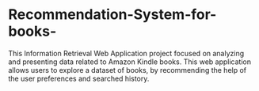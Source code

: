 # Recommendation-System-for-books-
This Information Retrieval Web Application project focused on analyzing and presenting data  related to Amazon Kindle books. This web application allows users to explore a dataset of books,  by recommending the help of the user preferences and searched history.
